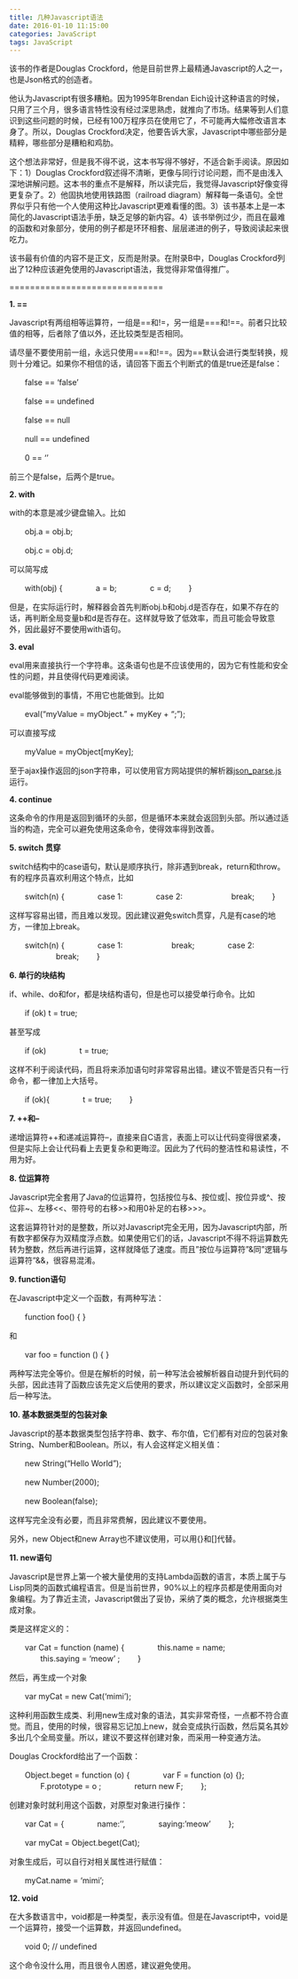 ```yaml
---
title: 几种Javascript语法
date: 2016-01-10 11:15:00
categories: JavaScript
tags: JavaScript
---
```

该书的作者是Douglas Crockford，他是目前世界上最精通Javascript的人之一，也是Json格式的创造者。

他认为Javascript有很多糟粕。因为1995年Brendan Eich设计这种语言的时候，只用了三个月，很多语言特性没有经过深思熟虑，就推向了市场。结果等到人们意识到这些问题的时候，已经有100万程序员在使用它了，不可能再大幅修改语言本身了。所以，Douglas Crockford决定，他要告诉大家，Javascript中哪些部分是精粹，哪些部分是糟粕和鸡肋。

这个想法非常好，但是我不得不说，这本书写得不够好，不适合新手阅读。原因如下：1）Douglas Crockford叙述得不清晰，更像与同行讨论问题，而不是由浅入深地讲解问题。这本书的重点不是解释，所以读完后，我觉得Javascript好像变得更复杂了。2）他固执地使用铁路图（railroad diagram）解释每一条语句。全世界似乎只有他一个人使用这种比Javascript更难看懂的图。3）该书基本上是一本简化的Javascript语法手册，缺乏足够的新内容。4）该书举例过少，而且在最难的函数和对象部分，使用的例子都是环环相套、层层递进的例子，导致阅读起来很吃力。

该书最有价值的内容不是正文，反而是附录。在附录B中，Douglas Crockford列出了12种应该避免使用的Javascript语法，我觉得非常值得推广。

==============================

**1. ==**

Javascript有两组相等运算符，一组是==和!=，另一组是===和!==。前者只比较值的相等，后者除了值以外，还比较类型是否相同。

请尽量不要使用前一组，永远只使用===和!==。因为==默认会进行类型转换，规则十分难记。如果你不相信的话，请回答下面五个判断式的值是true还是false：

　　false == ‘false’

　　false == undefined

　　false == null

　　null == undefined

　　0 == ‘’

前三个是false，后两个是true。

**2. with**

with的本意是减少键盘输入。比如

　　obj.a = obj.b;

　　obj.c = obj.d;

可以简写成

　　with(obj) {
　　　　a = b;
　　　　c = d;
　　}

但是，在实际运行时，解释器会首先判断obj.b和obj.d是否存在，如果不存在的话，再判断全局变量b和d是否存在。这样就导致了低效率，而且可能会导致意外，因此最好不要使用with语句。

**3. eval**

eval用来直接执行一个字符串。这条语句也是不应该使用的，因为它有性能和安全性的问题，并且使得代码更难阅读。

eval能够做到的事情，不用它也能做到。比如

　　eval(“myValue = myObject.” + myKey + “;”);

可以直接写成

　　myValue = myObject[myKey];

至于ajax操作返回的json字符串，可以使用官方网站提供的解析器[json_parse.js](http://www.json.org/json_parse.js)运行。

**4. continue**

这条命令的作用是返回到循环的头部，但是循环本来就会返回到头部。所以通过适当的构造，完全可以避免使用这条命令，使得效率得到改善。

**5. switch 贯穿**

switch结构中的case语句，默认是顺序执行，除非遇到break，return和throw。有的程序员喜欢利用这个特点，比如

　　switch(n) {
　　　　case 1:
　　　　case 2:
　　　　　　break;
　　}

这样写容易出错，而且难以发现。因此建议避免switch贯穿，凡是有case的地方，一律加上break。

　　switch(n) {
　　　　case 1:
　　　　　　break;
　　　　case 2:
　　　　　　break;
　　}

**6. 单行的块结构**

if、while、do和for，都是块结构语句，但是也可以接受单行命令。比如

　　if (ok) t = true;

甚至写成

　　if (ok)
　　　　t = true;

这样不利于阅读代码，而且将来添加语句时非常容易出错。建议不管是否只有一行命令，都一律加上大括号。

　　if (ok){
　　　　t = true;
　　}

**7. ++和–**

递增运算符++和递减运算符–，直接来自C语言，表面上可以让代码变得很紧凑，但是实际上会让代码看上去更复杂和更晦涩。因此为了代码的整洁性和易读性，不用为好。

**8. 位运算符**

Javascript完全套用了Java的位运算符，包括按位与&、按位或|、按位异或^、按位非~、左移<<、带符号的右移>>和用0补足的右移>>>。

这套运算符针对的是整数，所以对Javascript完全无用，因为Javascript内部，所有数字都保存为双精度浮点数。如果使用它们的话，Javascript不得不将运算数先转为整数，然后再进行运算，这样就降低了速度。而且”按位与运算符”&同”逻辑与运算符”&&，很容易混淆。

**9. function语句**

在Javascript中定义一个函数，有两种写法：

　　function foo() { }

和

　　var foo = function () { }

两种写法完全等价。但是在解析的时候，前一种写法会被解析器自动提升到代码的头部，因此违背了函数应该先定义后使用的要求，所以建议定义函数时，全部采用后一种写法。

**10. 基本数据类型的包装对象**

Javascript的基本数据类型包括字符串、数字、布尔值，它们都有对应的包装对象String、Number和Boolean。所以，有人会这样定义相关值：

　　new String(“Hello World”);

　　new Number(2000);

　　new Boolean(false);

这样写完全没有必要，而且非常费解，因此建议不要使用。

另外，new Object和new Array也不建议使用，可以用{}和[]代替。

**11. new语句**

Javascript是世界上第一个被大量使用的支持Lambda函数的语言，本质上属于与Lisp同类的函数式编程语言。但是当前世界，90%以上的程序员都是使用面向对象编程。为了靠近主流，Javascript做出了妥协，采纳了类的概念，允许根据类生成对象。

类是这样定义的：

　　var Cat = function (name) {
　　　　this.name = name;
　　　　this.saying = ‘meow’ ;
　　}

然后，再生成一个对象

　　var myCat = new Cat(‘mimi’);

这种利用函数生成类、利用new生成对象的语法，其实非常奇怪，一点都不符合直觉。而且，使用的时候，很容易忘记加上new，就会变成执行函数，然后莫名其妙多出几个全局变量。所以，建议不要这样创建对象，而采用一种变通方法。

Douglas Crockford给出了一个函数：

　　Object.beget = function (o) {
　　　　var F = function (o) {};
　　　　F.prototype = o ;
　　　　return new F;
　　};

创建对象时就利用这个函数，对原型对象进行操作：

　　var Cat = {
　　　　name:’’,
　　　　saying:’meow’
　　};

　　var myCat = Object.beget(Cat);

对象生成后，可以自行对相关属性进行赋值：

　　myCat.name = ‘mimi’;

**12. void**

在大多数语言中，void都是一种类型，表示没有值。但是在Javascript中，void是一个运算符，接受一个运算数，并返回undefined。

　　void 0; // undefined

这个命令没什么用，而且很令人困惑，建议避免使用。